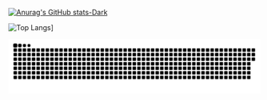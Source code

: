 [![Anurag's GitHub stats-Dark](https://github-readme-stats.vercel.app/api?username=CaioRdSilva&show_icons=true&theme=dark#gh-dark-mode-only)](https://github.com/anuraghazra/github-readme-stats#gh-dark-mode-only)

![Top Langs](https://github-readme-stats.vercel.app/api/top-langs/?username=CaioRdSilva&&hide=css&&theme=transparent)]

![Snake animation](https://github.com/CaioRdSilva/CaioRdSilva/blob/output/github-contribution-grid-snake.svg)
